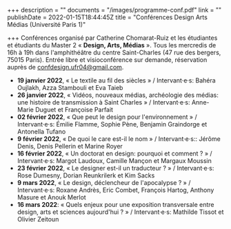 +++
description = ""
documents = "/images/programme-conf.pdf"
link = ""
publishDate = 2022-01-15T18:44:45Z
title = "Conférences Design Arts Médias (Université Paris 1)"

+++
Conférences organisé par Catherine Chomarat-Ruiz et les étudiantes et étudiants du Master 2 « **Design, Arts, Médias** ». Tous les mercredis de 16h à 19h dans l'amphithéâtre du centre Saint-Charles (47 rue des bergers, 75015 Paris). Entrée libre et visioconférence sur demande, réservation auprès de confdesign.ufr04@gmail.com.

* **19 janvier 2022**, « Le textile au fil des siècles » /  Intervant·e·s: Bahéra Oujlakh, Azza Stambouli et Eva Taieb
* **26 janvier 2022**, « Vidéos, nouveaux médias, archéologie des médias: une histoire de transmission à Saint Charles » / Intervant·e·s: Anne-Marie Duguet et Françoise Parfait
* **02 février 2022**, « Que peut le design pour l'environnement » /  Intervant·e·s: Émilie Flamme, Sophie Pène, Benjamin Graindorge et Antonella Tufano
* **9 février 2022**, « De quoi le care est-il le nom » /  Intervant·e·s:: Jérôme Denis, Denis Pellerin et Marine Royer
* **16 février 2022**, « Un doctorat en design: pourquoi et comment ? » /  Intervant·e·s: Margot Laudoux, Camille Mançon et Margaux Moussin
* **23 février 2022**, « Le designer est-il un traducteur ? » / Intervant·e·s: Rose Dumesny, Dorian Reunkrilerk et Kim Sacks
* **9 mars 2022**, « Le design, déclencheur de l'apocalypse ? » /  Intervant·e·s: Roxane Andrès, Eric Combet, François Hartog, Anthony Masure et Anouk Merlot
* **16 mars 2022**: « Quels enjeux pour une exposition transversale entre design, arts et sciences aujourd'hui ? » / Intervant·e·s: Mathilde Tissot et Olivier Zeitoun